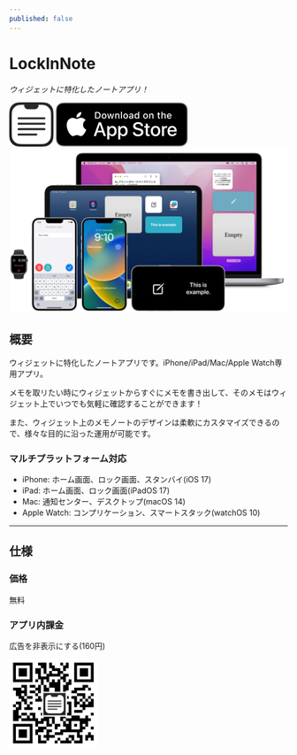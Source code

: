 ```yaml
---
published: false
---
```


<h1 translate="no">LockInNote</h1>

_ウィジェットに特化したノートアプリ！_

<img src="icon.png" width="80">

<a href="https://apps.apple.com/app/id1644879340" target="blank">
  <img src="appstore_badge.svg">
</a>

<img src="top1200w.png" width="600">

概要
----------
ウィジェットに特化したノートアプリです。iPhone/iPad/Mac/Apple Watch専用アプリ。

メモを取リたい時にウィジェットからすぐにメモを書き出して、そのメモはウィジェット上でいつでも気軽に確認することができます！

また、ウィジェット上のメモノートのデザインは柔軟にカスタマイズできるので、様々な目的に沿った運用が可能です。

### マルチプラットフォーム対応
- iPhone: ホーム画面、ロック画面、スタンバイ(iOS 17)
- iPad: ホーム画面、ロック画面(iPadOS 17)
- Mac: 通知センター、デスクトップ(macOS 14)
- Apple Watch: コンプリケーション、スマートスタック(watchOS 10)

* * *

仕様
-------
### 価格
無料

### アプリ内課金
広告を非表示にする(160円)

<a href="https://apps.apple.com/app/id1644879340" target="blank">
  <img src="qr-code.jpg" width="160">
</a>
